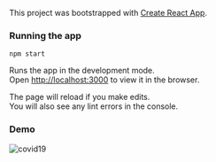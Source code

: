 This project was bootstrapped with [Create React App](https://github.com/facebook/create-react-app).


### Running the app 

`npm start`

Runs the app in the development mode.<br />
Open [http://localhost:3000](http://localhost:3000) to view it in the browser.

The page will reload if you make edits.<br />
You will also see any lint errors in the console.

### Demo

![covid19](https://user-images.githubusercontent.com/22078200/90701377-46bbd080-e256-11ea-9c76-c2656e178ee2.gif)
